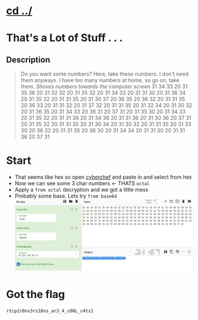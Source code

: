 # [cd ../](../../index.md)
# That's a Lot of Stuff . . .
## Description
> Do you want some numbers? Here, take these numbers. I don't need them anyways. I have too many numbers at home, so go on, take them. *Shoves numbers towards the computer screen*
> 31 34 33 20 31 35 36 20 31 32 32 20 31 35 32 20 31 34 33 20 31 31 30 20 31 36 34 20 31 35 32 20 31 31 35 20 31 30 37 20 36 35 20 36 32 20 31 31 35 20 36 33 20 31 31 32 20 31 37 32 20 31 31 35 20 31 32 34 20 31 30 32 20 31 36 35 20 31 34 33 20 36 31 20 37 31 20 31 35 30 20 31 34 33 20 31 35 32 20 31 31 36 20 31 34 36 20 31 31 36 20 31 30 36 20 37 31 20 31 35 32 20 31 31 35 20 31 30 34 20 31 30 32 20 31 31 35 20 31 33 30 20 36 32 20 31 31 35 20 36 30 20 31 34 34 20 31 31 30 20 31 31 36 20 37 31

# Start
- That seems like hex so open [cyberchef](https://gchq.github.io/CyberChef/) and paste in and select from hex
- Now we can see some 3 char numbers <- THATS `octal`
- Apply a `from octal` decryption and we got a little mess
- Probably some base. Lets try `from base64`
![flag](flag.png)

# Got the flag
```
rtcp{c0nv3rs10ns_ar3_4_c00L_c4ts}
```
